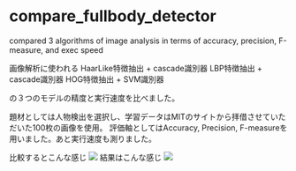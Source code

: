 # compare_fullbody_detector
compared 3 algorithms of image analysis in terms of accuracy, precision, F-measure, and exec speed

画像解析に使われる
HaarLike特徴抽出 + cascade識別器
LBP特徴抽出 + cascade識別器
HOG特徴抽出 + SVM識別器

の３つのモデルの精度と実行速度を比べました。

題材としては人物検出を選択し、学習データはMITのサイトから拝借させていただいた100枚の画像を使用。
評価軸としてはAccuracy, Precision, F-measureを用いました。あと実行速度も測りました。

比較するとこんな感じ
![](https://user-images.githubusercontent.com/39507181/72038037-69aafd00-32e3-11ea-8d69-4c82b50be207.png)
結果はこんな感じ
![](https://user-images.githubusercontent.com/39507181/72038036-6879d000-32e3-11ea-96f6-8c2cedd64539.png)
